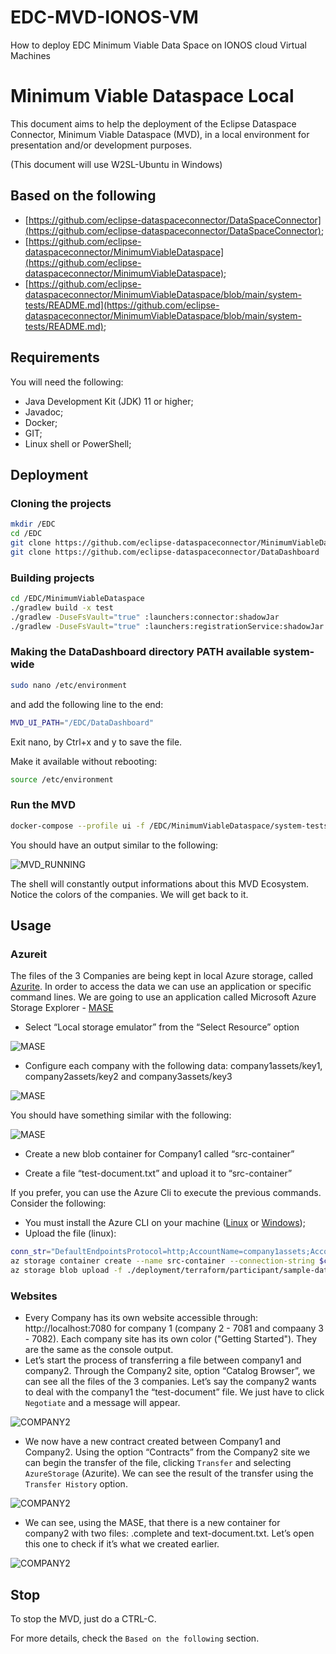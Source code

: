 # EDC-MVD-IONOS-VM
How to deploy EDC Minimum Viable Data Space on IONOS cloud Virtual Machines 
# Minimum Viable Dataspace Local


This document aims to help the deployment of the Eclipse Dataspace Connector, Minimum Viable Dataspace (MVD), in a local environment for presentation and/or development purposes.

(This document will use W2SL-Ubuntu in Windows)


## Based on the following

- [https://github.com/eclipse-dataspaceconnector/DataSpaceConnector](https://github.com/eclipse-dataspaceconnector/DataSpaceConnector);
- [https://github.com/eclipse-dataspaceconnector/MinimumViableDataspace](https://github.com/eclipse-dataspaceconnector/MinimumViableDataspace);
- [https://github.com/eclipse-dataspaceconnector/MinimumViableDataspace/blob/main/system-tests/README.md](https://github.com/eclipse-dataspaceconnector/MinimumViableDataspace/blob/main/system-tests/README.md);

## Requirements

You will need the following:
- Java Development Kit (JDK) 11 or higher;
- Javadoc;
- Docker;
- GIT;
- Linux shell or PowerShell;

## Deployment

### Cloning the projects

```bash
mkdir /EDC
cd /EDC
git clone https://github.com/eclipse-dataspaceconnector/MinimumViableDataspace
git clone https://github.com/eclipse-dataspaceconnector/DataDashboard
```

### Building projects

```bash
cd /EDC/MinimumViableDataspace
./gradlew build -x test
./gradlew -DuseFsVault="true" :launchers:connector:shadowJar
./gradlew -DuseFsVault="true" :launchers:registrationService:shadowJar
```

### Making the DataDashboard directory PATH available system-wide

```bash
sudo nano /etc/environment
```
and add the following line to the end:
```bash
MVD_UI_PATH="/EDC/DataDashboard"
```
Exit nano, by Ctrl+x and y to save the file.

Make it available without rebooting:
```bash
source /etc/environment
```

### Run the MVD

```bash
docker-compose --profile ui -f /EDC/MinimumViableDataspace/system-tests/docker-compose.yml up --build
```
You should have an output similar to the following:

![MVD_RUNNING](images/mvd_running.png)

The shell will constantly output informations about this MVD Ecosystem.
Notice the colors of the companies. We will get back to it.

## Usage

### Azureit

The files of the 3 Companies are being kept in local Azure storage, called [Azurite](https://github.com/Azure/Azurite).
In order to access the data we can use an application or specific command lines. We are going to use an application called Microsoft Azure Storage Explorer - [MASE](https://azure.microsoft.com/features/storage-explorer/)

- Select “Local storage emulator” from the “Select Resource” option

![MASE](images/mase1.png)

- Configure each company with the following data: company1assets/key1, company2assets/key2 and company3assets/key3

![MASE](images/mase2.png)

You should have something similar with the following:

![MASE](images/mase3.png)

- Create a new blob container for Company1 called “src-container”

- Create a file “test-document.txt” and upload it to “src-container”

If you prefer, you can use the Azure Cli to execute the previous commands. Consider the following:

- You must install the Azure CLI on your machine ([Linux](https://learn.microsoft.com/en-us/cli/azure/install-azure-cli-linux) or [Windows](https://learn.microsoft.com/en-us/cli/azure/install-azure-cli-windows));
- Upload the file (linux):
```bash
conn_str="DefaultEndpointsProtocol=http;AccountName=company1assets;AccountKey=key1;BlobEndpoint=http://127.0.0.1:10000/company1assets;"
az storage container create --name src-container --connection-string $conn_str
az storage blob upload -f ./deployment/terraform/participant/sample-data/text-document.txt --container-name src-container --name text-document.txt --connection-string $conn_str
```

### Websites

- Every Company has its own website accessible through: http://localhost:7080 for company 1 (company 2 - 7081 and compaany 3 - 7082). Each company site has its own color ("Getting Started"). They are the same as the console output.
- Let’s start the process of transferring a file between company1 and company2. Through the Company2 site, option “Catalog Browser”, we can see all the files of the 3 companies. Let’s say the company2 wants to deal with the company1 the “test-document” file. We just have to click `Negotiate` and a message will appear. 

![COMPANY2](images/website1.png)

- We now have a new contract created between Company1 and Company2. Using the option “Contracts” from the Company2 site we can begin the transfer of the file, clicking `Transfer` and selecting `AzureStorage` (Azurite). We can see the result of the transfer using the `Transfer History` option.

![COMPANY2](images/website2.png)

- We can see, using the MASE, that there is a new container for company2 with two files: .complete and text-document.txt. Let’s open this one to check if it’s what we created earlier.

![COMPANY2](images/website3.png)

## Stop

To stop the MVD, just do a CTRL-C.


For more details, check the `Based on the following` section.

